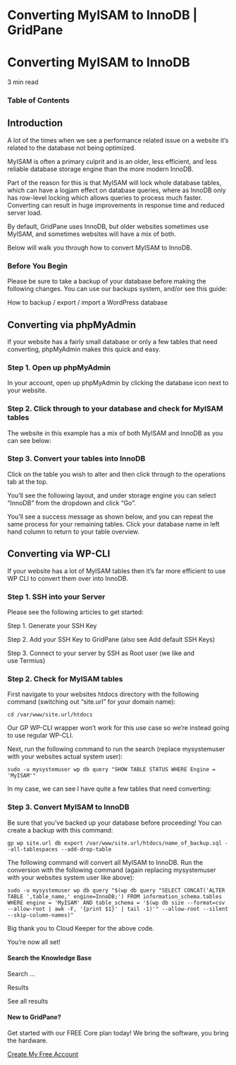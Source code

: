 # Converting MyISAM to InnoDB | GridPane

# Converting MyISAM to InnoDB

 

3 min read 

### Table of Contents

 

## Introduction

A lot of the times when we see a performance related issue on a website it’s related to the database not being optimized.

MyISAM is often a primary culprit and is an older, less efficient, and less reliable database storage engine than the more modern InnoDB.

Part of the reason for this is that MyISAM will lock whole database tables, which can have a logjam effect on database queries, where as InnoDB only has row-level locking which allows queries to process much faster. Converting can result in huge improvements in response time and reduced server load.

By default, GridPane uses InnoDB, but older websites sometimes use MyISAM, and sometimes websites will have a mix of both.

Below will walk you through how to convert MyISAM to InnoDB.

### Before You Begin

Please be sure to take a backup of your database before making the following changes. You can use our backups system, and/or see this guide:

How to backup / export / import a WordPress database

 

## Converting via phpMyAdmin

If your website has a fairly small database or only a few tables that need converting, phpMyAdmin makes this quick and easy.

### Step 1. Open up phpMyAdmin

In your account, open up phpMyAdmin by clicking the database icon next to your website.

### Step 2. Click through to your database and check for MyISAM tables

The website in this example has a mix of both MyISAM and InnoDB as you can see below:

### Step 3. Convert your tables into InnoDB

Click on the table you wish to alter and then click through to the operations tab at the top.

You’ll see the following layout, and under storage engine you can select “InnoDB” from the dropdown and click “Go”.

You’ll see a success message as shown below, and you can repeat the same process for your remaining tables. Click your database name in left hand column to return to your table overview.

 

## Converting via WP-CLI

If your website has a lot of MyISAM tables then it’s far more efficient to use WP CLI to convert them over into InnoDB.

### Step 1. SSH into your Server

Please see the following articles to get started:

 

Step 1. Generate your SSH Key

Step 2. Add your SSH Key to GridPane (also see Add default SSH Keys)

Step 3. Connect to your server by SSH as Root user (we like and use Termius)

 

### Step 2. Check for MyISAM tables

First navigate to your websites htdocs directory with the following command (switching out “site.url” for your domain name):

```
cd /var/www/site.url/htdocs
```

Our GP WP-CLI wrapper won’t work for this use case so we’re instead going to use regular WP-CLI.

Next, run the following command to run the search (replace mysystemuser with your websites actual system user):

```
sudo -u mysystemuser wp db query "SHOW TABLE STATUS WHERE Engine = 'MyISAM'"
```

In my case, we can see I have quite a few tables that need converting:

### Step 3. Convert MyISAM to InnoDB

Be sure that you’ve backed up your database before proceeding! You can create a backup with this command:

```
gp wp site.url db export /var/www/site.url/htdocs/name_of_backup.sql --all-tablespaces --add-drop-table
```

The following command will convert all MyISAM to InnoDB. Run the conversion with the following command (again replacing mysystemuser with your websites system user like above):

```
sudo -u mysystemuser wp db query "$(wp db query "SELECT CONCAT('ALTER TABLE ',table_name,' engine=InnoDB;') FROM information_schema.tables WHERE engine = 'MyISAM' AND table_schema = '$(wp db size --format=csv --allow-root | awk -F, '{print $1}' | tail -1)'" --allow-root --silent --skip-column-names)"
```

Big thank you to Cloud Keeper for the above code.

You’re now all set!

 

 

#### Search the Knowledge Base

Search ...

 Results

See all results

#### New to GridPane?

Get started with our FREE Core plan today! We bring the software, you bring the hardware.

[Create My Free Account](https://gridpane.com/checkout/?plan=core)

